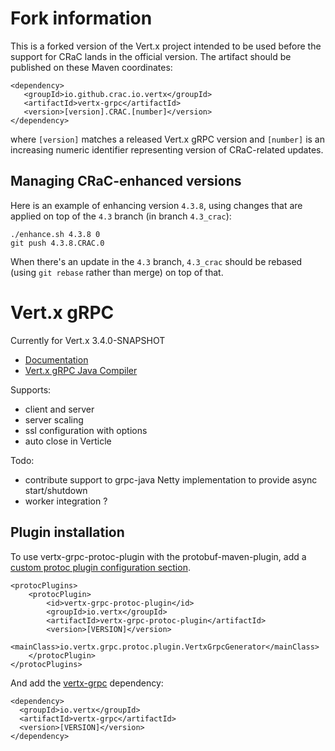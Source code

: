 # Fork information

This is a forked version of the Vert.x project intended to be used before the support for CRaC lands in the official version. The artifact should be published on these Maven coordinates:

```
<dependency>
   <groupId>io.github.crac.io.vertx</groupId>
   <artifactId>vertx-grpc</artifactId>
   <version>[version].CRAC.[number]</version>
</dependency>
```

where `[version]` matches a released Vert.x gRPC version and `[number]` is an increasing numeric identifier representing version of CRaC-related updates.

## Managing CRaC-enhanced versions

Here is an example of enhancing version `4.3.8`, using changes that are applied on top of the `4.3` branch (in branch `4.3_crac`):

```
./enhance.sh 4.3.8 0
git push 4.3.8.CRAC.0
```

When there's an update in the `4.3` branch, `4.3_crac` should be rebased (using `git rebase` rather than merge) on top of that.

# Vert.x gRPC

Currently for Vert.x 3.4.0-SNAPSHOT

- [Documentation](src/main/asciidoc/java/index.adoc)
- [Vert.x gRPC Java Compiler](https://github.com/vert-x3/vertx-grpc-java-compiler)

Supports:

- client and server
- server scaling
- ssl configuration with options
- auto close in Verticle

Todo:

- contribute support to grpc-java Netty implementation to provide async start/shutdown
- worker integration ?

## Plugin installation

To use vertx-grpc-protoc-plugin with the protobuf-maven-plugin, add a [custom protoc plugin configuration section](https://www.xolstice.org/protobuf-maven-plugin/examples/protoc-plugin.html).

```
<protocPlugins>
    <protocPlugin>
        <id>vertx-grpc-protoc-plugin</id>
        <groupId>io.vertx</groupId>
        <artifactId>vertx-grpc-protoc-plugin</artifactId>
        <version>[VERSION]</version>
        <mainClass>io.vertx.grpc.protoc.plugin.VertxGrpcGenerator</mainClass>
    </protocPlugin>
</protocPlugins>
```

And add the [vertx-grpc](https://github.com/vert-x3/vertx-grpc) dependency:

```
<dependency>
  <groupId>io.vertx</groupId>
  <artifactId>vertx-grpc</artifactId>
  <version>[VERSION]</version>
</dependency>
```
